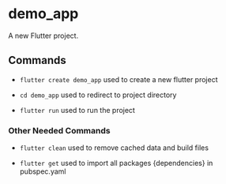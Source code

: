 # demo_app

A new Flutter project.

## Commands 
- `flutter create demo_app` used to create a new flutter project

- `cd demo_app` used to redirect to project directory

- `flutter run` used to run the project

### Other Needed Commands 
- `flutter clean` used to remove cached data and build files

- `flutter get` used to import all packages {dependencies} in pubspec.yaml
